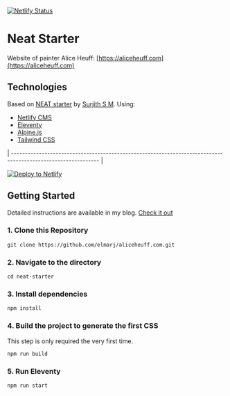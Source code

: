 [![Netlify Status](https://api.netlify.com/api/v1/badges/f10f75fd-b2f8-4fc9-9c96-0ff0d5d3f6e6/deploy-status)](https://app.netlify.com/sites/aliceheuff/deploys)

# Neat Starter

Website of painter Alice Heuff: [https://aliceheuff.com](https://aliceheuff.com)

## Technologies

Based on [NEAT starter](https://github.com/surjithctly/neat-starter) by [Surjith S M](https://github.com/surjithctly). Using:

- [Netlify CMS](https://www.netlifycms.org/)
- [Eleventy](https://www.11ty.dev/)
- [Alpine.js](https://github.com/alpinejs/alpine)
- [Tailwind CSS](https://tailwindcss.com/)

| ------------------------------------------------------------------------------------------------------------- |


<a href="https://app.netlify.com/start/deploy?repository=https://github.com/surjithctly/neat-starter&amp;stack=cms"><img src="https://www.netlify.com/img/deploy/button.svg" alt="Deploy to Netlify" /></a>

## Getting Started

Detailed instructions are available in my blog. [Check it out](https://blog.surjithctly.in/neat-stack-create-a-static-website-with-netlify-cms-eleventy-alpinejs-and-tailwindcss)

### 1\. Clone this Repository

```
git clone https://github.com/elmarj/aliceheuff.com.git
```

### 2\. Navigate to the directory

```
cd neat-starter
```

### 3\. Install dependencies

```
npm install
```

### 4\. Build the project to generate the first CSS

This step is only required the very first time.

```
npm run build
```

### 5\. Run Eleventy

```
npm run start
```
